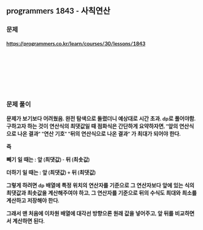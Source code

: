 <span style="font-family:Lato,PingFang SC,Microsoft YaHei,sans-serif">

## programmers 1843 - 사칙연산


### 문제 
<b>https://programmers.co.kr/learn/courses/30/lessons/1843</b>


<br/><br/><br/><br/><br/><br/>


### 문제 풀이<b>

문제가 보기보다 어려웠음. 완전 탐색으로 돌렸더니 예상대로 시간 초과. dp로 풀어야함.
구하고자 하는 것이 연산식의 최댓값일 때 점화식은 간단하게 요약하자면,
"앞의 연산식으로 나온 결과" "연산 기호" "뒤의 연산식으로 나온 결과" 가 최대가 되어야 한다.

즉 

빼기 일 때는 :
앞 (최댓값) - 뒤 (최솟값) 

더하기 일 때는 :
앞 (최댓값) + 뒤 (최댓값)

그렇게 하려면 dp 배열에 특정 위치의 연산자를 기준으로 그 연산자보다 앞에 있는 식의 최댓값과 최솟값을 계산해주여야 하고, 
그 연산자를 기준으로 뒤의 수식도 최대와 최소를 계산하고 저장해야 한다.

그래서 맨 처음에 이차원 배열에 대각선 방향으론 원래 값을 넣어주고, 앞 뒤를 비교하면서 계산하면 된다.




</span>
